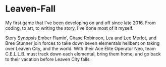 # Leaven-Fall
My first game that I've been developing on and off since late 2016.
From coding, to art, to writing the story, I've done most of it myself.

Story Synopsis
Ember Flamin’, Chase Robinson, Lea and Leo Merlot, and Bree Stunner join forces to take down seven elementals hellbent on taking over Leaven City, and the world. With their Ace Elite Operator Neo, team C.E.L.L.B. must track down each elemental, bring them home, and go back to their vacation before Leaven City falls. 
